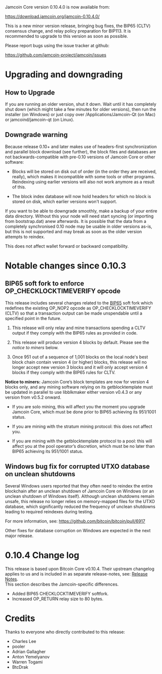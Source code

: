 Jamcoin Core version 0.10.4.0 is now available from:

  <https://download.jamcoin.org/jamcoin-0.10.4.0/>

This is a new minor version release, bringing bug fixes, the BIP65
(CLTV) consensus change, and relay policy preparation for BIP113. It is
recommended to upgrade to this version as soon as possible.

Please report bugs using the issue tracker at github:

  <https://github.com/jamcoin-project/jamcoin/issues>

Upgrading and downgrading
=========================

How to Upgrade
--------------

If you are running an older version, shut it down. Wait until it has completely
shut down (which might take a few minutes for older versions), then run the
installer (on Windows) or just copy over /Applications/Jamcoin-Qt (on Mac) or
jamcoind/jamcoin-qt (on Linux).

Downgrade warning
------------------

Because release 0.10+ and later makes use of headers-first synchronization and
parallel block download (see further), the block files and databases are not
backwards-compatible with pre-0.10 versions of Jamcoin Core or other software:

* Blocks will be stored on disk out of order (in the order they are
received, really), which makes it incompatible with some tools or
other programs. Reindexing using earlier versions will also not work
anymore as a result of this.

* The block index database will now hold headers for which no block is
stored on disk, which earlier versions won't support.

If you want to be able to downgrade smoothly, make a backup of your entire data
directory. Without this your node will need start syncing (or importing from
bootstrap.dat) anew afterwards. It is possible that the data from a completely
synchronised 0.10 node may be usable in older versions as-is, but this is not
supported and may break as soon as the older version attempts to reindex.

This does not affect wallet forward or backward compatibility.

Notable changes since 0.10.3
============================

BIP65 soft fork to enforce OP_CHECKLOCKTIMEVERIFY opcode
--------------------------------------------------------

This release includes several changes related to the [BIP65][] soft fork
which redefines the existing OP_NOP2 opcode as OP_CHECKLOCKTIMEVERIFY
(CLTV) so that a transaction output can be made unspendable until a
specified point in the future.

1. This release will only relay and mine transactions spending a CLTV
   output if they comply with the BIP65 rules as provided in code.

2. This release will produce version 4 blocks by default. Please see the
   *notice to miners* below.

3. Once 951 out of a sequence of 1,001 blocks on the local node's best block
   chain contain version 4 (or higher) blocks, this release will no
   longer accept new version 3 blocks and it will only accept version 4
   blocks if they comply with the BIP65 rules for CLTV.

**Notice to miners:** Jamcoin Core’s block templates are now for
version 4 blocks only, and any mining software relying on its
getblocktemplate must be updated in parallel to use libblkmaker either
version v0.4.3 or any version from v0.5.2 onward.

- If you are solo mining, this will affect you the moment you upgrade
  Jamcoin Core, which must be done prior to BIP65 achieving its 951/1001
  status.

- If you are mining with the stratum mining protocol: this does not
  affect you.

- If you are mining with the getblocktemplate protocol to a pool: this
  will affect you at the pool operator’s discretion, which must be no
  later than BIP65 achieving its 951/1001 status.

[BIP65]: https://github.com/bitcoin/bips/blob/master/bip-0065.mediawiki


Windows bug fix for corrupted UTXO database on unclean shutdowns
----------------------------------------------------------------

Several Windows users reported that they often need to reindex the
entire blockchain after an unclean shutdown of Jamcoin Core on Windows
(or an unclean shutdown of Windows itself). Although unclean shutdowns
remain unsafe, this release no longer relies on memory-mapped files for
the UTXO database, which significantly reduced the frequency of unclean
shutdowns leading to required reindexes during testing.

For more information, see: <https://github.com/bitcoin/bitcoin/pull/6917>

Other fixes for database corruption on Windows are expected in the
next major release.

0.10.4 Change log
=================

This release is based upon Bitcoin Core v0.10.4.  Their upstream changelog applies to us and
is included in as separate release-notes, see: [Release Notes](release-notes.md).  
This section describes the Jamcoin-specific differences.

- Added BIP65 CHECKLOCKTIMEVERIFY softfork.
- Increased OP_RETURN relay size to 80 bytes.

Credits
=======

Thanks to everyone who directly contributed to this release:

- Charles Lee
- pooler
- Adrian Gallagher
- Anton Yemelyanov
- Warren Togami
- BtcDrak
